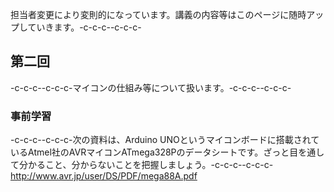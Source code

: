 担当者変更により変則的になっています。講義の内容等はこのページに随時アップしていきます。-c-c-c--c-c-c-<h2>第二回</h2>-c-c-c--c-c-c-マイコンの仕組み等について扱います。-c-c-c--c-c-c-<h3>事前学習</h3>-c-c-c--c-c-c-次の資料は、Arduino UNOというマイコンボードに搭載されているAtmel社のAVRマイコンATmega328Pのデータシートです。ざっと目を通して分かること、分からないことを把握しましょう。-c-c-c--c-c-c-<a href="http://www.avr.jp/user/DS/PDF/mega88A.pdf" target="_blank">http://www.avr.jp/user/DS/PDF/mega88A.pdf</a>
